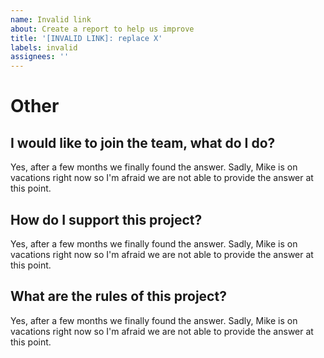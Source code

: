 ```yaml
---
name: Invalid link
about: Create a report to help us improve
title: '[INVALID LINK]: replace X'
labels: invalid
assignees: ''
---
```


# Other

## I would like to join the team, what do I do?

Yes, after a few months we finally found the answer. Sadly, Mike is on vacations right now so I'm afraid we are not able to provide the answer at this point.

## How do I support this project?

Yes, after a few months we finally found the answer. Sadly, Mike is on vacations right now so I'm afraid we are not able to provide the answer at this point.

## What are the rules of this project?

Yes, after a few months we finally found the answer. Sadly, Mike is on vacations right now so I'm afraid we are not able to provide the answer at this point.

#### 

